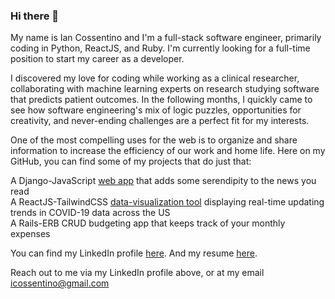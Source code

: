 ### Hi there 👋

My name is Ian Cossentino and I'm a full-stack software engineer, primarily coding in Python, ReactJS, and Ruby. I'm currently looking for a full-time position to start my career as a developer.

I discovered my love for coding while working as a clinical researcher, collaborating with machine learning experts on research studying software that predicts patient outcomes. In the following months, I quickly came to see how software engineering's mix of logic puzzles, opportunities for creativity, and never-ending challenges are a perfect fit for my interests.


One of the most compelling uses for the web is to organize and share information to increase the efficiency of our work and home life. Here on my GitHub, you can find some of my projects that do just that:<br>

A Django-JavaScript [web app](https://github.com/cossentino/daily_circ) that adds some serendipity to the news you read<br>
A ReactJS-TailwindCSS [data-visualization tool](https://github.com/cossentino/covid_frontend_react) displaying real-time updating trends in COVID-19 data across the US<br>
A Rails-ERB CRUD budgeting app that keeps track of your monthly expenses<br>


You can find my LinkedIn profile [here](https://www.linkedin.com/in/cossentino/). And my resume [here](https://drive.google.com/file/d/11neo-Lh-Gz3E5xnl7OgEV5-48amDo9d9/view?usp=sharing). 


Reach out to me via my LinkedIn profile above, or at my email <icossentino@gmail.com>


<!--
**cossentino/cossentino** is a ✨ _special_ ✨ repository because its `README.md` (this file) appears on your GitHub profile.

Here are some ideas to get you started:

- 🔭 I’m currently working on ...
- 🌱 I’m currently learning ...
- 👯 I’m looking to collaborate on ...
- 🤔 I’m looking for help with ...
- 💬 Ask me about ...
- 📫 How to reach me: ...
- 😄 Pronouns: ...
- ⚡ Fun fact: ...
-->
